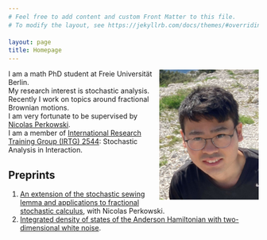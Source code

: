 ```yaml
---
# Feel free to add content and custom Front Matter to this file.
# To modify the layout, see https://jekyllrb.com/docs/themes/#overriding-theme-defaults

layout: page
title: Homepage
---
```


<img style="float: right;" src="./pictures/selfie.jpg" width="200"/>

I am a math PhD student at Freie Universität Berlin.  
My research interest is stochastic analysis. Recently I work on topics around fractional Brownian motions.  
I am very fortunate to be supervised by [Nicolas Perkowski](https://www.mi.fu-berlin.de/math/groups/stoch/members/Professors/perkowski.html).  
I am a member of [International Research Training Group (IRTG) 2544](https://www3.math.tu-berlin.de/stoch/IRTG/): Stochastic Analysis in Interaction.

## Preprints
1. [An extension of the stochastic sewing lemma and applications to fractional stochastic calculus](https://arxiv.org/abs/2206.01686), with Nicolas Perkowski. 
2. [Integrated density of states of the Anderson Hamiltonian with two-dimensional white noise](https://arxiv.org/abs/2011.09180).
